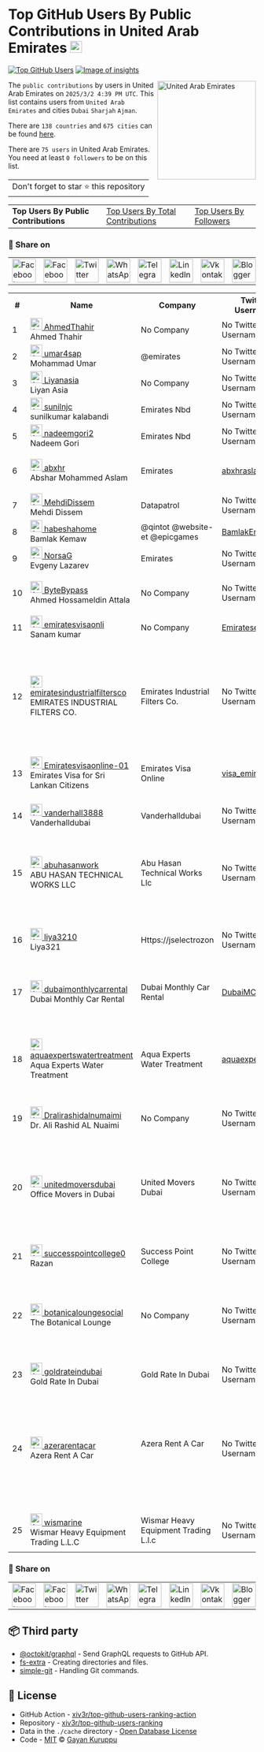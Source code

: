 # Top GitHub Users By Public Contributions in United Arab Emirates [<img alt="Image of insights" src="https://github.com/gayanvoice/insights/blob/master/graph/373383893/small/week.png" height="24">](https://github.com/gayanvoice/insights/blob/master/readme/373383893/week.md)
[![Top GitHub Users](https://github.com/gayanvoice/top-github-users/actions/workflows/action.yml/badge.svg)](https://github.com/gayanvoice/top-github-users/actions/workflows/action.yml) [![Image of insights](https://github.com/gayanvoice/insights/blob/master/svg/373383893/badge.svg)](https://github.com/gayanvoice/insights/blob/master/readme/373383893/week.md)

<a href="https://gayanvoice.github.io/top-github-users/index.html">
	<img align="right" width="200" src="https://upload.wikimedia.org/wikipedia/commons/c/cb/Flag_of_the_United_Arab_Emirates.svg" alt="United Arab Emirates">
</a>

The `public contributions` by users in United Arab Emirates on `2025/3/2 4:39 PM UTC`. This list contains users from `United Arab Emirates` and cities `Dubai` `Sharjah` `Ajman`.

There are `138 countries` and `675 cities` can be found [here](https://github.com/xiv3r/top-github-users-ranking).

There are `75 users`  in United Arab Emirates. You need at least `0 followers` to be on this list.

<table>
	<tr>
		<td>
			Don't forget to star ⭐ this repository
		</td>
	</tr>
</table>

<table>
	<tr>
		<td>
			<strong>Top Users By Public Contributions</strong>
		</td>
		<td>
			<a href="https://github.com/xiv3r/top-github-users-ranking/blob/main/markdown/total_contributions/united_arab_emirates.md">Top Users By Total Contributions</a>
		</td>
		<td>
			<a href="https://github.com/xiv3r/top-github-users-ranking/blob/main/markdown/followers/united_arab_emirates.md">Top Users By Followers</a>
		</td>
	</tr>
</table>

### 🚀 Share on

<table>
	<tr>
		<td>
			<a href="https://web.facebook.com/sharer.php?t=Top%20GitHub%20Users%20By%20Public%20Contributions%20in%20United%20Arab%20Emirates&u=https://github.com/xiv3r/top-github-users-ranking/blob/main/markdown/public_contributions/united_arab_emirates.md&_rdc=1&_rdr">
				<img src="https://github.com/gayanvoice/github-active-users-monitor/raw/master/public/images/icons/facebook.svg" height="48" width="48" alt="Facebook"/>
			</a>
		</td>
		<td>
			<a href="https://www.facebook.com/dialog/send?link=https://github.com/xiv3r/top-github-users-ranking/blob/main/markdown/public_contributions/united_arab_emirates.md&app_id=291494419107518&redirect_uri=https://github.com/xiv3r/top-github-users-ranking/blob/main/markdown/public_contributions/united_arab_emirates.md">
				<img src="https://github.com/gayanvoice/github-active-users-monitor/raw/master/public/images/icons/facebook_messenger.svg" height="48" width="48" alt="Facebook Messenger"/>
			</a>
		</td>
		<td>
			<a href="https://twitter.com/intent/tweet?text=Top%20GitHub%20Users%20By%20Public%20Contributions%20in%20United%20Arab%20Emirates&url=https://github.com/xiv3r/top-github-users-ranking/blob/main/markdown/public_contributions/united_arab_emirates.md">
				<img src="https://github.com/gayanvoice/github-active-users-monitor/raw/master/public/images/icons/twitter.svg" height="48" width="48" alt="Twitter"/>
			</a>
		</td>
		<td>
			<a href="https://web.whatsapp.com/send?text=Top%20GitHub%20Users%20By%20Public%20Contributions%20in%20United%20Arab%20Emirates https://github.com/xiv3r/top-github-users-ranking/blob/main/markdown/public_contributions/united_arab_emirates.md">
				<img src="https://github.com/gayanvoice/github-active-users-monitor/blob/master/public/images/icons/whatsapp.svg" height="48" width="48" alt="WhatsApp"/>
			</a>
		</td>
		<td>
			<a href="https://t.me/share/url?url=https://github.com/xiv3r/top-github-users-ranking/blob/main/markdown/public_contributions/united_arab_emirates.md&text=Top%20GitHub%20Users%20By%20Public%20Contributions%20in%20United%20Arab%20Emirates">
				<img src="https://github.com/gayanvoice/github-active-users-monitor/blob/master/public/images/icons/telegram.svg" height="48" width="48" alt="Telegram"/>
			</a>
		</td>
		<td>
			<a href="https://www.linkedin.com/shareArticle?title=Top%20GitHub%20Users%20By%20Public%20Contributions%20in%20United%20Arab%20Emirates&url=https://github.com/xiv3r/top-github-users-ranking/blob/main/markdown/public_contributions/united_arab_emirates.md">
				<img src="https://github.com/gayanvoice/github-active-users-monitor/blob/master/public/images/icons/linkedin.svg" height="48" width="48" alt="LinkedIn"/>
			</a>
		</td>
		<td>
			<a href="https://vk.com/share.php?url=https://github.com/xiv3r/top-github-users-ranking/blob/main/markdown/public_contributions/united_arab_emirates.md">
				<img src="https://github.com/gayanvoice/github-active-users-monitor/blob/master/public/images/icons/vkontakte.svg" height="48" width="48" alt="Vkontakte"/>
			</a>
		</td>
		<td>
			<a href="https://www.blogger.com/blog-this.g?n=List%20of%20most%20active%20github%20users%20based%20on%20public%20contributions%20by%20country&t=Top%20GitHub%20Users%20By%20Public%20Contributions%20in%20United%20Arab%20Emirates&u=https://github.com/xiv3r/top-github-users-ranking/blob/main/markdown/public_contributions/united_arab_emirates.md">
				<img src="https://github.com/gayanvoice/github-active-users-monitor/blob/master/public/images/icons/blogger.svg" height="48" width="48" alt="Blogger"/>
			</a>
		</td>
		<td>
			<a href="https://wordpress.com/wp-admin/press-this.php?u=https://github.com/xiv3r/top-github-users-ranking/blob/main/markdown/public_contributions/united_arab_emirates.md&t=Top%20GitHub%20Users%20By%20Public%20Contributions%20in%20United%20Arab%20Emirates&s=List%20of%20most%20active%20github%20users%20based%20on%20public%20contributions%20by%20country&i=">
				<img src="https://github.com/gayanvoice/github-active-users-monitor/blob/master/public/images/icons/wordpress.svg" height="48" width="48" alt="Wordpress"/>
			</a>
		</td>
		<td>
			<a href="mailto:recipient name?cc=cc&bcc=bcc&subject=Top%20GitHub%20Users%20By%20Public%20Contributions%20in%20United%20Arab%20Emirates&body=List%20of%20most%20active%20github%20users%20based%20on%20public%20contributions%20by%20country-https://github.com/xiv3r/top-github-users-ranking/blob/main/markdown/public_contributions/united_arab_emirates.md">
				<img src="https://github.com/gayanvoice/github-active-users-monitor/blob/master/public/images/icons/gmail.svg" height="48" width="48" alt="Email"/>
			</a>
		</td>
		<td>
			<a href="https://www.reddit.com/submit?title=Top%20GitHub%20Users%20By%20Public%20Contributions%20in%20United%20Arab%20Emirates&url=https://github.com/xiv3r/top-github-users-ranking/blob/main/markdown/public_contributions/united_arab_emirates.md">
				<img src="https://github.com/gayanvoice/github-active-users-monitor/blob/master/public/images/icons/reddit.svg" height="48" width="48" alt="Reddit"/>
			</a>
		</td>
	</tr>
</table>

<table>
	<tr>
		<th>#</th>
		<th>Name</th>
		<th>Company</th>
		<th>Twitter Username</th>
		<th>Location</th>
		<th>Public Contributions</th>
	</tr>
	<tr>
		<td>1</td>
		<td>
			<a href="https://github.com/AhmedThahir">
				<img src="https://avatars.githubusercontent.com/u/94914628?s=72&u=0a55766c4929ac7a2cfb1edd6d71edbca39432ca&v=4" width="24" alt="Avatar of AhmedThahir"> AhmedThahir
			</a><br/>
			Ahmed Thahir
		</td>
		<td>No Company</td>
		<td>No Twitter Username</td>
		<td>Dubai, UAE</td>
		<td>309</td>
	</tr>
	<tr>
		<td>2</td>
		<td>
			<a href="https://github.com/umar4sap">
				<img src="https://avatars.githubusercontent.com/u/10072811?s=72&u=a738b24a09ae40b7d5efdffd912e8cb56afe6cd6&v=4" width="24" alt="Avatar of umar4sap"> umar4sap
			</a><br/>
			Mohammad Umar
		</td>
		<td>@emirates </td>
		<td>No Twitter Username</td>
		<td>Dubai</td>
		<td>41</td>
	</tr>
	<tr>
		<td>3</td>
		<td>
			<a href="https://github.com/Liyanasia">
				<img src="https://avatars.githubusercontent.com/u/120124514?s=72&v=4" width="24" alt="Avatar of Liyanasia"> Liyanasia
			</a><br/>
			Liyan Asia
		</td>
		<td>No Company</td>
		<td>No Twitter Username</td>
		<td>Dubai</td>
		<td>33</td>
	</tr>
	<tr>
		<td>4</td>
		<td>
			<a href="https://github.com/sunilnjc">
				<img src="https://avatars.githubusercontent.com/u/51849589?s=72&v=4" width="24" alt="Avatar of sunilnjc"> sunilnjc
			</a><br/>
			sunilkumar kalabandi
		</td>
		<td>Emirates Nbd </td>
		<td>No Twitter Username</td>
		<td>Dubai</td>
		<td>17</td>
	</tr>
	<tr>
		<td>5</td>
		<td>
			<a href="https://github.com/nadeemgori2">
				<img src="https://avatars.githubusercontent.com/u/25431203?s=72&u=041f45c49a2404b7ef44aba8f9efb70503611b94&v=4" width="24" alt="Avatar of nadeemgori2"> nadeemgori2
			</a><br/>
			Nadeem Gori
		</td>
		<td>Emirates Nbd </td>
		<td>No Twitter Username</td>
		<td>Dubai</td>
		<td>10</td>
	</tr>
	<tr>
		<td>6</td>
		<td>
			<a href="https://github.com/abxhr">
				<img src="https://avatars.githubusercontent.com/u/42249391?s=72&u=31495e21ef742a95a0b746144cb1fb0880139eb5&v=4" width="24" alt="Avatar of abxhr"> abxhr
			</a><br/>
			Abshar Mohammed Aslam
		</td>
		<td>Emirates </td>
		<td><a href="https://twitter.com/abxhraslam">abxhraslam</a></td>
		<td>Dubai, United Arab Emirates</td>
		<td>4</td>
	</tr>
	<tr>
		<td>7</td>
		<td>
			<a href="https://github.com/MehdiDissem">
				<img src="https://avatars.githubusercontent.com/u/50797767?s=72&u=99a2d310d71326f79cf447698cd191b4804fcc22&v=4" width="24" alt="Avatar of MehdiDissem"> MehdiDissem
			</a><br/>
			Mehdi Dissem
		</td>
		<td>Datapatrol </td>
		<td>No Twitter Username</td>
		<td>Dubai</td>
		<td>4</td>
	</tr>
	<tr>
		<td>8</td>
		<td>
			<a href="https://github.com/habeshahome">
				<img src="https://avatars.githubusercontent.com/u/21142494?s=72&u=30a9e41a6b4120f358afb6d8e8749a59e24ab6ef&v=4" width="24" alt="Avatar of habeshahome"> habeshahome
			</a><br/>
			Bamlak Kemaw
		</td>
		<td>@qintot @website-et @epicgames <br/></td>
		<td><a href="https://twitter.com/BamlakEndal">BamlakEndal</a></td>
		<td>Dubai, UAE</td>
		<td>4</td>
	</tr>
	<tr>
		<td>9</td>
		<td>
			<a href="https://github.com/NorsaG">
				<img src="https://avatars.githubusercontent.com/u/2400257?s=72&v=4" width="24" alt="Avatar of NorsaG"> NorsaG
			</a><br/>
			Evgeny Lazarev
		</td>
		<td>Emirates </td>
		<td>No Twitter Username</td>
		<td>Dubai</td>
		<td>4</td>
	</tr>
	<tr>
		<td>10</td>
		<td>
			<a href="https://github.com/ByteBypass">
				<img src="https://avatars.githubusercontent.com/u/142845561?s=72&u=bbfd47beaca524f1f84cd2506d94a9a0300daeb5&v=4" width="24" alt="Avatar of ByteBypass"> ByteBypass
			</a><br/>
			Ahmed Hossameldin Attala
		</td>
		<td>No Company</td>
		<td>No Twitter Username</td>
		<td>Dubai, United Arab Emirates</td>
		<td>3</td>
	</tr>
	<tr>
		<td>11</td>
		<td>
			<a href="https://github.com/emiratesvisaonli">
				<img src="https://avatars.githubusercontent.com/u/161119294?s=72&v=4" width="24" alt="Avatar of emiratesvisaonli"> emiratesvisaonli
			</a><br/>
			Sanam kumar
		</td>
		<td>No Company</td>
		<td><a href="https://twitter.com/EmirateseVisa01">EmirateseVisa01</a></td>
		<td>Dubai</td>
		<td>1</td>
	</tr>
	<tr>
		<td>12</td>
		<td>
			<a href="https://github.com/emiratesindustrialfiltersco">
				<img src="https://avatars.githubusercontent.com/u/182629277?s=72&v=4" width="24" alt="Avatar of emiratesindustrialfiltersco"> emiratesindustrialfiltersco
			</a><br/>
			EMIRATES INDUSTRIAL FILTERS CO.
		</td>
		<td>Emirates Industrial Filters Co.<br/></td>
		<td>No Twitter Username</td>
		<td>Emirates Industrial Filters Building, Shed #3, 66 Street, New Industrial Area, Ajman, UAE</td>
		<td>1</td>
	</tr>
	<tr>
		<td>13</td>
		<td>
			<a href="https://github.com/Emiratesvisaonline-01">
				<img src="https://avatars.githubusercontent.com/u/181950506?s=72&v=4" width="24" alt="Avatar of Emiratesvisaonline-01"> Emiratesvisaonline-01
			</a><br/>
			Emirates Visa for Sri Lankan Citizens
		</td>
		<td>Emirates Visa Online </td>
		<td><a href="https://twitter.com/visa_emirates">visa_emirates</a></td>
		<td>United Arab Emirates, Dubai</td>
		<td>1</td>
	</tr>
	<tr>
		<td>14</td>
		<td>
			<a href="https://github.com/vanderhall3888">
				<img src="https://avatars.githubusercontent.com/u/168061714?s=72&u=776bc5dce737371984c985142e3e1aca861e8324&v=4" width="24" alt="Avatar of vanderhall3888"> vanderhall3888
			</a><br/>
			Vanderhalldubai
		</td>
		<td>Vanderhalldubai </td>
		<td>No Twitter Username</td>
		<td>Vanderhall, Al Tayeb Autocycle's Dubai</td>
		<td>1</td>
	</tr>
	<tr>
		<td>15</td>
		<td>
			<a href="https://github.com/abuhasanwork">
				<img src="https://avatars.githubusercontent.com/u/192496801?s=72&v=4" width="24" alt="Avatar of abuhasanwork"> abuhasanwork
			</a><br/>
			ABU HASAN TECHNICAL WORKS LLC
		</td>
		<td>Abu Hasan Technical Works<br/>Llc<br/></td>
		<td>No Twitter Username</td>
		<td>England Cluster, Y20, S05 - Dubai - United Arab Emirates</td>
		<td>1</td>
	</tr>
	<tr>
		<td>16</td>
		<td>
			<a href="https://github.com/liya3210">
				<img src="https://avatars.githubusercontent.com/u/189510722?s=72&u=7f8e5271d11656ad29dbc7816076d3e46d924fe2&v=4" width="24" alt="Avatar of liya3210"> liya3210
			</a><br/>
			Liya321
		</td>
		<td>Https://jselectrozon </td>
		<td>No Twitter Username</td>
		<td> Ajman Free Zone C1 Building, Ajman-UAE, PO - 932</td>
		<td>1</td>
	</tr>
	<tr>
		<td>17</td>
		<td>
			<a href="https://github.com/dubaimonthlycarrental">
				<img src="https://avatars.githubusercontent.com/u/184687967?s=72&v=4" width="24" alt="Avatar of dubaimonthlycarrental"> dubaimonthlycarrental
			</a><br/>
			Dubai Monthly Car Rental
		</td>
		<td>Dubai Monthly Car Rental<br/></td>
		<td><a href="https://twitter.com/DubaiMCarRental">DubaiMCarRental</a></td>
		<td>Dubai, United Arab Emirates.</td>
		<td>1</td>
	</tr>
	<tr>
		<td>18</td>
		<td>
			<a href="https://github.com/aquaexpertswatertreatment">
				<img src="https://avatars.githubusercontent.com/u/182740022?s=72&u=cec1100aaf9d97e283640e0365d121b2cd9c63c9&v=4" width="24" alt="Avatar of aquaexpertswatertreatment"> aquaexpertswatertreatment
			</a><br/>
			Aqua Experts Water Treatment
		</td>
		<td>Aqua Experts Water Treatment<br/></td>
		<td><a href="https://twitter.com/aquaexpertsuae">aquaexpertsuae</a></td>
		<td>Al Hilal Bank Building - Al Qusais - Al Qusais 2 - Dubai - United Arab Emirates</td>
		<td>1</td>
	</tr>
	<tr>
		<td>19</td>
		<td>
			<a href="https://github.com/Dralirashidalnumaimi">
				<img src="https://avatars.githubusercontent.com/u/185374036?s=72&u=19424790dddcef1c9572be3dd73fa7ea373678b4&v=4" width="24" alt="Avatar of Dralirashidalnumaimi"> Dralirashidalnumaimi
			</a><br/>
			Dr. Ali Rashid AL Nuaimi
		</td>
		<td>No Company</td>
		<td>No Twitter Username</td>
		<td>Dubai, UAE</td>
		<td>1</td>
	</tr>
	<tr>
		<td>20</td>
		<td>
			<a href="https://github.com/unitedmoversdubai">
				<img src="https://avatars.githubusercontent.com/u/181991383?s=72&u=c8c0251d078dd275bb6d772d38b8fe5534237c15&v=4" width="24" alt="Avatar of unitedmoversdubai"> unitedmoversdubai
			</a><br/>
			Office Movers in Dubai
		</td>
		<td>United Movers Dubai </td>
		<td>No Twitter Username</td>
		<td>THE PRISM TOWER, NEAR BUSINESS BAY METRO STATION DUBAI ,UNITED ARAB EMIRATES</td>
		<td>1</td>
	</tr>
	<tr>
		<td>21</td>
		<td>
			<a href="https://github.com/successpointcollege0">
				<img src="https://avatars.githubusercontent.com/u/189854119?s=72&v=4" width="24" alt="Avatar of successpointcollege0"> successpointcollege0
			</a><br/>
			Razan
		</td>
		<td>Success Point College </td>
		<td>No Twitter Username</td>
		<td>Sharjah</td>
		<td>1</td>
	</tr>
	<tr>
		<td>22</td>
		<td>
			<a href="https://github.com/botanicaloungesocial">
				<img src="https://avatars.githubusercontent.com/u/161417739?s=72&v=4" width="24" alt="Avatar of botanicaloungesocial"> botanicaloungesocial
			</a><br/>
			The Botanical Lounge
		</td>
		<td>No Company</td>
		<td>No Twitter Username</td>
		<td>Shop G-20, Avenue Mall, Al Ain St, Nad Al Shiba 2, Dubai, United Arab Emirates</td>
		<td>1</td>
	</tr>
	<tr>
		<td>23</td>
		<td>
			<a href="https://github.com/goldrateindubai">
				<img src="https://avatars.githubusercontent.com/u/174465071?s=72&u=58af09588e45c41c3bad4c2a441de62285106eef&v=4" width="24" alt="Avatar of goldrateindubai"> goldrateindubai
			</a><br/>
			Gold Rate In Dubai
		</td>
		<td>Gold Rate In Dubai<br/></td>
		<td>No Twitter Username</td>
		<td>Dubai</td>
		<td>1</td>
	</tr>
	<tr>
		<td>24</td>
		<td>
			<a href="https://github.com/azerarentacar">
				<img src="https://avatars.githubusercontent.com/u/164487564?s=72&v=4" width="24" alt="Avatar of azerarentacar"> azerarentacar
			</a><br/>
			Azera Rent A Car 
		</td>
		<td>Azera Rent A Car<br/><br/></td>
		<td>No Twitter Username</td>
		<td>FIRST FLOOR CENTURY PLAZA  103B Street 1 - Jumeirah Jumeirah 1 - Dubai United Arab Emirates</td>
		<td>1</td>
	</tr>
	<tr>
		<td>25</td>
		<td>
			<a href="https://github.com/wismarine">
				<img src="https://avatars.githubusercontent.com/u/188549796?s=72&v=4" width="24" alt="Avatar of wismarine"> wismarine
			</a><br/>
			Wismar Heavy Equipment Trading L.L.C
		</td>
		<td>Wismar Heavy Equipment Trading<br/>L.l.c<br/></td>
		<td>No Twitter Username</td>
		<td>PO Box: 23909 Sharjah, UAE</td>
		<td>1</td>
	</tr>
</table>

### 🚀 Share on

<table>
	<tr>
		<td>
			<a href="https://web.facebook.com/sharer.php?t=Top%20GitHub%20Users%20By%20Public%20Contributions%20in%20United%20Arab%20Emirates&u=https://github.com/xiv3r/top-github-users-ranking/blob/main/markdown/public_contributions/united_arab_emirates.md&_rdc=1&_rdr">
				<img src="https://github.com/gayanvoice/github-active-users-monitor/raw/master/public/images/icons/facebook.svg" height="48" width="48" alt="Facebook"/>
			</a>
		</td>
		<td>
			<a href="https://www.facebook.com/dialog/send?link=https://github.com/xiv3r/top-github-users-ranking/blob/main/markdown/public_contributions/united_arab_emirates.md&app_id=291494419107518&redirect_uri=https://github.com/xiv3r/top-github-users-ranking/blob/main/markdown/public_contributions/united_arab_emirates.md">
				<img src="https://github.com/gayanvoice/github-active-users-monitor/raw/master/public/images/icons/facebook_messenger.svg" height="48" width="48" alt="Facebook Messenger"/>
			</a>
		</td>
		<td>
			<a href="https://twitter.com/intent/tweet?text=Top%20GitHub%20Users%20By%20Public%20Contributions%20in%20United%20Arab%20Emirates&url=https://github.com/xiv3r/top-github-users-ranking/blob/main/markdown/public_contributions/united_arab_emirates.md">
				<img src="https://github.com/gayanvoice/github-active-users-monitor/raw/master/public/images/icons/twitter.svg" height="48" width="48" alt="Twitter"/>
			</a>
		</td>
		<td>
			<a href="https://web.whatsapp.com/send?text=Top%20GitHub%20Users%20By%20Public%20Contributions%20in%20United%20Arab%20Emirates https://github.com/xiv3r/top-github-users-ranking/blob/main/markdown/public_contributions/united_arab_emirates.md">
				<img src="https://github.com/gayanvoice/github-active-users-monitor/blob/master/public/images/icons/whatsapp.svg" height="48" width="48" alt="WhatsApp"/>
			</a>
		</td>
		<td>
			<a href="https://t.me/share/url?url=https://github.com/xiv3r/top-github-users-ranking/blob/main/markdown/public_contributions/united_arab_emirates.md&text=Top%20GitHub%20Users%20By%20Public%20Contributions%20in%20United%20Arab%20Emirates">
				<img src="https://github.com/gayanvoice/github-active-users-monitor/blob/master/public/images/icons/telegram.svg" height="48" width="48" alt="Telegram"/>
			</a>
		</td>
		<td>
			<a href="https://www.linkedin.com/shareArticle?title=Top%20GitHub%20Users%20By%20Public%20Contributions%20in%20United%20Arab%20Emirates&url=https://github.com/xiv3r/top-github-users-ranking/blob/main/markdown/public_contributions/united_arab_emirates.md">
				<img src="https://github.com/gayanvoice/github-active-users-monitor/blob/master/public/images/icons/linkedin.svg" height="48" width="48" alt="LinkedIn"/>
			</a>
		</td>
		<td>
			<a href="https://vk.com/share.php?url=https://github.com/xiv3r/top-github-users-ranking/blob/main/markdown/public_contributions/united_arab_emirates.md">
				<img src="https://github.com/gayanvoice/github-active-users-monitor/blob/master/public/images/icons/vkontakte.svg" height="48" width="48" alt="Vkontakte"/>
			</a>
		</td>
		<td>
			<a href="https://www.blogger.com/blog-this.g?n=List%20of%20most%20active%20github%20users%20based%20on%20public%20contributions%20by%20country&t=Top%20GitHub%20Users%20By%20Public%20Contributions%20in%20United%20Arab%20Emirates&u=https://github.com/xiv3r/top-github-users-ranking/blob/main/markdown/public_contributions/united_arab_emirates.md">
				<img src="https://github.com/gayanvoice/github-active-users-monitor/blob/master/public/images/icons/blogger.svg" height="48" width="48" alt="Blogger"/>
			</a>
		</td>
		<td>
			<a href="https://wordpress.com/wp-admin/press-this.php?u=https://github.com/xiv3r/top-github-users-ranking/blob/main/markdown/public_contributions/united_arab_emirates.md&t=Top%20GitHub%20Users%20By%20Public%20Contributions%20in%20United%20Arab%20Emirates&s=List%20of%20most%20active%20github%20users%20based%20on%20public%20contributions%20by%20country&i=">
				<img src="https://github.com/gayanvoice/github-active-users-monitor/blob/master/public/images/icons/wordpress.svg" height="48" width="48" alt="Wordpress"/>
			</a>
		</td>
		<td>
			<a href="mailto:recipient name?cc=cc&bcc=bcc&subject=Top%20GitHub%20Users%20By%20Public%20Contributions%20in%20United%20Arab%20Emirates&body=List%20of%20most%20active%20github%20users%20based%20on%20public%20contributions%20by%20country-https://github.com/xiv3r/top-github-users-ranking/blob/main/markdown/public_contributions/united_arab_emirates.md">
				<img src="https://github.com/gayanvoice/github-active-users-monitor/blob/master/public/images/icons/gmail.svg" height="48" width="48" alt="Email"/>
			</a>
		</td>
		<td>
			<a href="https://www.reddit.com/submit?title=Top%20GitHub%20Users%20By%20Public%20Contributions%20in%20United%20Arab%20Emirates&url=https://github.com/xiv3r/top-github-users-ranking/blob/main/markdown/public_contributions/united_arab_emirates.md">
				<img src="https://github.com/gayanvoice/github-active-users-monitor/blob/master/public/images/icons/reddit.svg" height="48" width="48" alt="Reddit"/>
			</a>
		</td>
	</tr>
</table>

## 📦 Third party

- [@octokit/graphql](https://www.npmjs.com/package/@octokit/graphql) - Send GraphQL requests to GitHub API.
- [fs-extra](https://www.npmjs.com/package/fs-extra) - Creating directories and files.
- [simple-git](https://www.npmjs.com/package/simple-git) - Handling Git commands.
## 📄 License

- GitHub Action - [xiv3r/top-github-users-ranking-action](https://github.com/xiv3r/top-github-users-ranking-action)
- Repository - [xiv3r/top-github-users-ranking](https://github.com/xiv3r/top-github-users-ranking)
- Data in the `./cache` directory - [Open Database License](https://opendatacommons.org/licenses/odbl/1-0/)
- Code - [MIT](./LICENSE) © [Gayan Kuruppu](https://github.com/gayanvoice)
